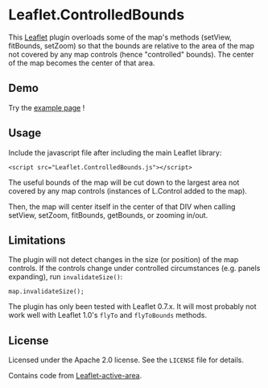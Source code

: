 # Leaflet.ControlledBounds


This [Leaflet](http://leafletjs.com) plugin overloads some of the map's methods (setView, fitBounds, setZoom) so that the bounds are relative to the area of the map not covered by any map controls (hence "controlled" bounds). The center of the map becomes the center of that area.

## Demo

Try the [example page](http://mazemap.github.io/Leaflet.ControlledBounds/examples/index.html) !

## Usage

Include the javascript file after including the main Leaflet library:

	<script src="Leaflet.ControlledBounds.js"></script>

The useful bounds of the map will be cut down to the largest area not covered by any map controls (instances of L.Control added to the map).

Then, the map will center itself in the center of that DIV when calling setView, setZoom, fitBounds, getBounds, or zooming in/out.

## Limitations

The plugin will not detect changes in the size (or position) of the map controls. If the controls change under controlled circumstances (e.g. panels expanding), run `invalidateSize()`:

	map.invalidateSize();

The plugin has only been tested with Leaflet 0.7.x. It will most probably not work well with Leaflet 1.0's `flyTo` and `flyToBounds` methods.

## License

Licensed under the Apache 2.0 license. See the `LICENSE` file for details.

Contains code from [Leaflet-active-area](https://github.com/Mappy/Leaflet-active-area).
